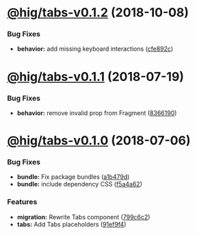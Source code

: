 # [@hig/tabs-v0.1.2](https://github.com/Autodesk/hig/compare/@hig/tabs@0.1.1...@hig/tabs@0.1.2) (2018-10-08)


### Bug Fixes

* **behavior:** add missing keyboard interactions ([cfe892c](https://github.com/Autodesk/hig/commit/cfe892c))

<a name="@hig/tabs-v0.1.1"></a>
# [@hig/tabs-v0.1.1](https://github.com/Autodesk/hig/compare/@hig/tabs@0.1.0...@hig/tabs@0.1.1) (2018-07-19)


### Bug Fixes

* **behavior:** remove invalid prop from Fragment ([8366190](https://github.com/Autodesk/hig/commit/8366190))

<a name="@hig/tabs-v0.1.0"></a>
# [@hig/tabs-v0.1.0](https://github.com/Autodesk/hig/compare/@hig/tabs@0.0.0...@hig/tabs@0.1.0) (2018-07-06)


### Bug Fixes

* **bundle:** Fix package bundles ([a1b479d](https://github.com/Autodesk/hig/commit/a1b479d))
* **bundle:** include dependency CSS ([f5a4a62](https://github.com/Autodesk/hig/commit/f5a4a62))


### Features

* **migration:** Rewrite Tabs component ([799c6c2](https://github.com/Autodesk/hig/commit/799c6c2))
* **tabs:** Add Tabs placeholders ([91ef9f4](https://github.com/Autodesk/hig/commit/91ef9f4))
